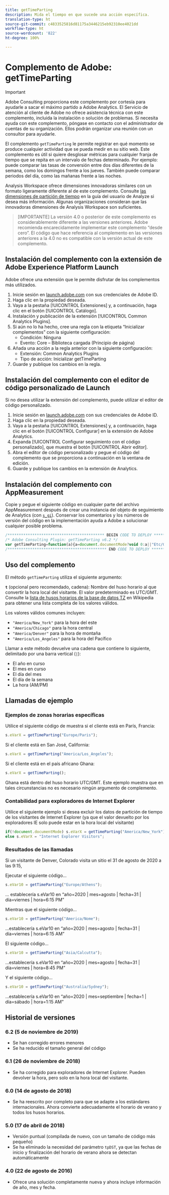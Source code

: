 ```yaml
---
title: getTimeParting
description: Mida el tiempo en que sucede una acción específica.
translation-type: ht
source-git-commit: c4833525816d81175a3446215eb92310ee4021dd
workflow-type: ht
source-wordcount: '822'
ht-degree: 100%

---
```



# Complemento de Adobe: getTimeParting

>[!IMPORTANT]
>
>Adobe Consulting proporciona este complemento por cortesía para ayudarle a sacar el máximo partido a Adobe Analytics. El Servicio de atención al cliente de Adobe no ofrece asistencia técnica con este complemento, incluida la instalación o solución de problemas. Si necesita ayuda con este complemento, póngase en contacto con el administrador de cuentas de su organización. Ellos podrán organizar una reunión con un consultor para ayudarle.

El complemento `getTimeParting` le permite registrar en qué momento se produce cualquier actividad que se pueda medir en su sitio web. Este complemento es útil si quiere desglosar métricas para cualquier franja de tiempo que se repita en un intervalo de fechas determinado. Por ejemplo: puede comparar las tasas de conversión entre dos días diferentes de la semana, como los domingos frente a los jueves. También puede comparar periodos del día, como las mañanas frente a las noches.

Analysis Workspace ofrece dimensiones innovadoras similares con un formato ligeramente diferente al de este complemento. Consulte [las dimensiones de partición de tiempo](/help/analyze/analysis-workspace/components/dimensions/time-parting-dimensions.md) en la guía del usuario de Analyze si desea más información. Algunas organizaciones consideran que las innovadoras dimensiones de Analysis Workspace son suficientes.

>[IMPORTANTE] La versión 4.0 o posterior de este complemento es considerablemente diferente a las versiones anteriores. Adobe recomienda encarecidamente implementar este complemento “desde cero”. El código que hace referencia al complemento en las versiones anteriores a la 4.0 no es compatible con la versión actual de este complemento.

## Instalación del complemento con la extensión de Adobe Experience Platform Launch

Adobe ofrece una extensión que le permite disfrutar de los complementos más utilizados.

1. Inicie sesión en [launch.adobe.com](https://launch.adobe.com) con sus credenciales de Adobe ID.
1. Haga clic en la propiedad deseada.
1. Vaya a la pestaña [!UICONTROL Extensiones] y, a continuación, haga clic en el botón [!UICONTROL Catálogo].
1. Instalación y publicación de la extensión [!UICONTROL Common Analytics Plugins].
1. Si aún no lo ha hecho, cree una regla con la etiqueta “Inicializar complementos” con la siguiente configuración:
   * Condición: Ninguna
   * Evento: Core – Biblioteca cargada (Principio de página)
1. Añada una acción a la regla anterior con la siguiente configuración:
   * Extensión: Common Analytics Plugins
   * Tipo de acción: Inicializar getTimeParting
1. Guarde y publique los cambios en la regla.

## Instalación del complemento con el editor de código personalizado de Launch

Si no desea utilizar la extensión del complemento, puede utilizar el editor de código personalizado.

1. Inicie sesión en [launch.adobe.com](https://launch.adobe.com) con sus credenciales de Adobe ID.
1. Haga clic en la propiedad deseada.
1. Vaya a la pestaña [!UICONTROL Extensiones] y, a continuación, haga clic en el botón [!UICONTROL Configurar] en la extensión de Adobe Analytics.
1. Expanda [!UICONTROL Configurar seguimiento con el código personalizado], que muestra el botón [!UICONTROL Abrir editor].
1. Abra el editor de código personalizado y pegue el código del complemento que se proporciona a continuación en la ventana de edición.
1. Guarde y publique los cambios en la extensión de Analytics.

## Instalación del complemento con AppMeasurement

Copie y pegue el siguiente código en cualquier parte del archivo AppMeasurement después de crear una instancia del objeto de seguimiento de Analytics (con [`s_gi`](../functions/s-gi.md)). Conservar los comentarios y los números de versión del código en la implementación ayuda a Adobe a solucionar cualquier posible problema.

```js
/******************************************* BEGIN CODE TO DEPLOY *******************************************/
/* Adobe Consulting Plugin: getTimeParting v6.2 */
var getTimeParting=function(a){a=document.documentMode?void 0:a||"Etc/GMT";a=(new Date).toLocaleDateString("en-US",{timeZone:a, minute:"numeric",hour:"numeric",weekday:"long",day:"numeric",year:"numeric",month:"long"});a=/([a-zA-Z]+).*?([a-zA-Z]+).*?([0-9]+).*?([0-9]+)(.*?)([0-9])(.*)/.exec(a);return"year="+a[4]+" | month="+a[2]+" | date="+a[3]+" | day="+a[1]+" | time="+(a[6]+a[7])};
/******************************************** END CODE TO DEPLOY ********************************************/
```

## Uso del complemento

El método `getTimeParting` utiliza el siguiente argumento:

**`t`** (opcional pero recomendado, cadena): Nombre del huso horario al que convertir la hora local del visitante.  El valor predeterminado es UTC/GMT. Consulte la [lista de husos horarios de la base de datos TZ](https://en.wikipedia.org/wiki/List_of_tz_database_time_zones) en Wikipedia para obtener una lista completa de los valores válidos.

Los valores válidos comunes incluyen:

* `"America/New_York"` para la hora del este
* `"America/Chicago"` para la hora central
* `"America/Denver"` para la hora de montaña
* `"America/Los_Angeles"` para la hora del Pacífico

Llamar a este método devuelve una cadena que contiene lo siguiente, delimitado por una barra vertical (`|`):

* El año en curso
* El mes en curso
* El día del mes
* El día de la semana
* La hora (AM/PM)

## Llamadas de ejemplo

### Ejemplos de zonas horarias específicas

Utilice el siguiente código de muestra si el cliente está en París, Francia:

```js
s.eVarX = getTimeParting("Europe/Paris");
```

Si el cliente está en San José, California:

```js
s.eVarX = getTimeParting("America/Los_Angeles");
```

Si el cliente está en el país africano Ghana:

```js
s.eVarX = getTimeParting();
```

Ghana está dentro del huso horario UTC/GMT.  Este ejemplo muestra que en tales circunstancias no es necesario ningún argumento de complemento.

### Contabilidad para exploradores de Internet Explorer

Utilice el siguiente ejemplo si desea excluir los datos de partición de tiempo de los visitantes de Internet Explorer (ya que el valor devuelto por los exploradores IE solo puede estar en la hora local del visitante)

```js
if(!document.documentMode) s.eVarX = getTimeParting("America/New_York");
else s.eVarX = "Internet Explorer Visitors";
```

### Resultados de las llamadas

Si un visitante de Denver, Colorado visita un sitio el 31 de agosto de 2020 a las 9:15,

Ejecutar el siguiente código...

```js
s.eVar10 = getTimeParting("Europe/Athens");
```

... establecería s.eVar10 en “año=2020 | mes=agosto | fecha=31 | día=viernes | hora=6:15 PM”

Mientras que el siguiente código...

```js
s.eVar10 = getTimeParting("America/Nome");
```

...establecería s.eVar10 en “año=2020 | mes=agosto | fecha=31 | día=viernes | hora=6:15 AM”

El siguiente código...

```js
s.eVar10 = getTimeParting("Asia/Calcutta");
```

...establecería s.eVar10 en “año=2020 | mes=agosto | fecha=31 | día=viernes | hora=8:45 PM”

Y el siguiente código...

```js
s.eVar10 = getTimeParting("Australia/Sydney");
```

...establecería s.eVar10 en “año=2020 | mes=septiembre | fecha=1 | día=sábado | hora=1:15 AM”

## Historial de versiones

### 6.2 (5 de noviembre de 2019)

* Se han corregido errores menores
* Se ha reducido el tamaño general del código

### 6.1 (26 de noviembre de 2018)

* Se ha corregido para exploradores de Internet Explorer. Pueden devolver la hora, pero solo en la hora local del visitante.

### 6.0 (14 de agosto de 2018)

* Se ha reescrito por completo para que se adapte a los estándares internacionales. Ahora convierte adecuadamente el horario de verano y todos los husos horarios.

### 5.0 (17 de abril de 2018)

* Versión puntual (compilada de nuevo, con un tamaño de código más pequeño)
* Se ha eliminado la necesidad del parámetro `tpDST`, ya que las fechas de inicio y finalización del horario de verano ahora se detectan automáticamente

### 4.0 (22 de agosto de 2016)

* Ofrece una solución completamente nueva y ahora incluye información de año, mes y fecha.
